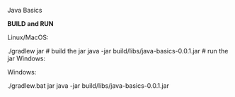 Java Basics

**BUILD and RUN**

Linux/MacOS:

./gradlew jar # build the jar
java -jar build/libs/java-basics-0.0.1.jar # run the jar
Windows:

Windows:

./gradlew.bat jar
java -jar build/libs/java-basics-0.0.1.jar
